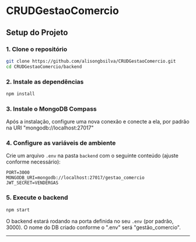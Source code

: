 # CRUDGestaoComercio

## Setup do Projeto

### 1. Clone o repositório
```bash
git clone https://github.com/alisongbsilva/CRUDGestaoComercio.git
cd CRUDGestaoComercio/backend
```

### 2. Instale as dependências
```bash
npm install
```
### 3. Instale o MongoDB Compass
Após a instalação, configure uma nova conexão e conecte a ela, por padrão na URI "mongodb://localhost:27017"

### 4. Configure as variáveis de ambiente
Crie um arquivo `.env` na pasta `backend` com o seguinte conteúdo (ajuste conforme necessário):

```env
PORT=3000
MONGODB_URI=mongodb://localhost:27017/gestao_comercio
JWT_SECRET=VENDERGAS
```

### 5. Execute o backend
```bash
npm start
```

O backend estará rodando na porta definida no seu `.env` (por padrão, 3000).
O nome do DB criado conforme o ".env" será "gestão_comercio".

---